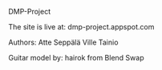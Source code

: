 DMP-Project

The site is live at: dmp-project.appspot.com

Authors:
Atte Seppälä
Ville Tainio

Guitar model by: hairok from Blend Swap